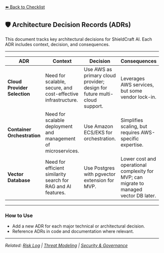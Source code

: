 <section style={{ border: '1px solid #a5b4fc', borderRadius: '10px', margin: '1.5em 0', boxShadow: '0 2px 8px #222', padding: '1.5em', background: '#111', color: '#fff' }}>
<div style={{ marginBottom: '1.5em' }}>
  <a href="./checklist.md" style={{ color: '#a5b4fc', fontWeight: 'bold', textDecoration: 'none', fontSize: '1.1em' }}>⬅️ Back to Checklist</a>
</div>

# 🛡️ Architecture Decision Records (ADRs)

This document tracks key architectural decisions for ShieldCraft AI. Each ADR includes context, decision, and consequences.

---

| ADR                          | Context                                                       | Decision                                                                  | Consequences                                                                           |
| ---------------------------- | ------------------------------------------------------------- | ------------------------------------------------------------------------- | -------------------------------------------------------------------------------------- |
| **Cloud Provider Selection** | Need for scalable, secure, and cost-effective infrastructure. | Use AWS as primary cloud provider; design for future multi-cloud support. | Leverages AWS services, but some vendor lock-in.                                       |
| **Container Orchestration**  | Need for scalable deployment and management of microservices. | Use Amazon ECS/EKS for orchestration.                                     | Simplifies scaling, but requires AWS-specific expertise.                               |
| **Vector Database**          | Need for efficient similarity search for RAG and AI features. | Use Postgres with pgvector extension for MVP.                             | Lower cost and operational complexity for MVP; can migrate to managed vector DB later. |

---

### How to Use

- Add a new ADR for each major technical or architectural decision.
- Reference ADRs in code and documentation where relevant.

---

_Related: [Risk Log](./risk_log.md) | [Threat Modeling](./threat_modeling.md) | [Security & Governance](./security_governance.md)_
